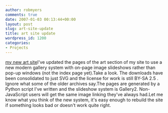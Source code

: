 ```yaml
---
author: robmyers
comments: true
date: 2007-01-03 00:13:44+00:00
layout: post
slug: art-site-update
title: art site update
wordpress_id: 1200
categories:
- Projects
---
```


[my new art site](/art/)I've updated the pages of the art section of my site to use a new modern gallery system with on-page image slideshows rather than pop-up windows (not the index page yet).Take a look. The downloads have been consolidated to just SVG and the license for work is still BY-SA 2.5 . Ignore what some of the older archives say.The pages are generated by a Python script I've written and the slideshow system is Gallery2. Non-JavaScript users will get the same image linking they've always had.Let me know what you think of the new system, it's easy enough to rebuild the site if something looks bad or doesn't work quite right.

